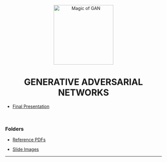 <p align="center">
<img src="https://img.icons8.com/emoji/100/magic-wand.png" title = "Magic of GAN" height='192' width='192'></p>

<h1 align="center"> GENERATIVE ADVERSARIAL NETWORKS </h1>

<!-- ---------------------------------------------------  -->

* [Final Presentation](https://github.com/004Ajay/Seminar-GAN/blob/main/GAN%20Seminar.pdf)

<br>

### Folders

* [Reference PDFs](https://github.com/004Ajay/Seminar-GAN/tree/main/Research%20Papers)

* [Slide Images](https://github.com/004Ajay/Seminar-GAN/tree/main/Images)
  
<!-- * [Presentation Slide](change link) -->

---
